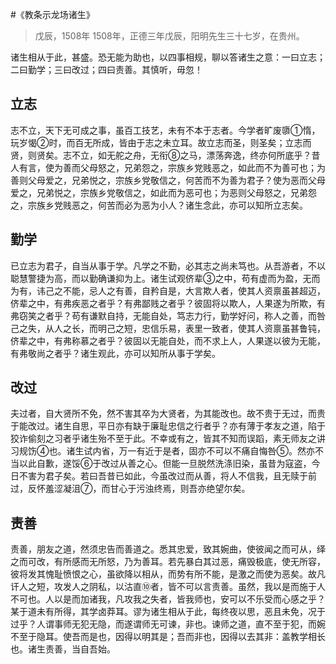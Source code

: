 #《教条示龙场诸生》

> 戊辰，1508年
> 1508年，正德三年戊辰，阳明先生三十七岁，在贵州。

诸生相从于此，甚盛。恐无能为助也，以四事相规，聊以答诸生之意：一曰立志；二曰勤学；三曰改过；四曰责善。其慎听，毋忽！

## 立志

志不立，天下无可成之事，虽百工技艺，未有不本于志者。今学者旷废隳①惰，玩岁愒②时，而百无所成，皆由于志之未立耳。故立志而圣，则圣矣；立志而贤，则贤矣。志不立，如无舵之舟，无衔⑧之马，漂荡奔逸，终亦何所底乎？昔人有言，使为善而父母怒之，兄弟怨之，宗族乡党贱恶之，如此而不为善可也；为善则父母爱之，兄弟悦之，宗族乡党敬信之，何苦而不为善为君子？使为恶而父母爱之，兄弟悦之，宗族乡党敬信之，如此而为恶可也；为恶则父母怒之，兄弟怨之，宗族乡党贱恶之，何苦而必为恶为小人？诸生念此，亦可以知所立志矣。

## 勤学

已立志为君子，自当从事于学。凡学之不勤，必其志之尚未笃也。从吾游者，不以聪慧警捷为高，而以勤确谦抑为上。诸生试观侪辈③之中，苟有虚而为盈，无而为有，讳己之不能，忌人之有善，自矜自是，大言欺人者，使其人资禀虽甚超迈，侪辈之中，有弗疾恶之者乎？有弗鄙贱之者乎？彼固将以欺人，人果遂为所欺，有弗窃笑之者乎？苟有谦默自持，无能自处，笃志力行，勤学好问，称人之善，而咎己之失，从人之长，而明己之短，忠信乐易，表里一致者，使其人资禀虽甚鲁钝，侪辈之中，有弗称慕之者乎？彼固以无能自处，而不求上人，人果遂以彼为无能，有弗敬尚之者乎？诸生观此，亦可以知所从事于学矣。

## 改过

夫过者，自大贤所不免，然不害其卒为大贤者，为其能改也。故不贵于无过，而贵于能改过。诸生自思，平日亦有缺于廉耻忠信之行者乎？亦有薄于孝友之道，陷于狡诈偷刻之习者乎诸生殆不至于此。不幸或有之，皆其不知而误蹈，素无师友之讲习规饬④也。诸生试内省，万一有近于是者，固亦不可以不痛自悔咎⑤。然亦不当以此自歉，遂馁⑥于改过从善之心。但能一旦脱然洗涤旧染，虽昔为寇盗，今日不害为君子矣。若曰吾昔已如此，今虽改过而从善，将人不信我，且无赎于前过，反怀羞涩凝沮⑦，而甘心于污浊终焉，则吾亦绝望尔矣。

## 责善

责善，朋友之道，然须忠告而善道之。悉其忠爱，致其婉曲，使彼闻之而可从，绎之而可改，有所感而无所怒，乃为善耳。若先暴白其过恶，痛毁极底，使无所容，彼将发其愧耻愤恨之心，虽欲降以相从，而势有所不能，是激之而使为恶矣。故凡讦人之短，攻发人之阴私，以沽直⑩者，皆不可以言责善。虽然，我以是而施于人不可也。人以是而加诸我，凡攻我之失者，皆我师也，安可以不乐受而心感之乎？某于道未有所得，其学卤莽耳。谬为诸生相从于此，每终夜以思，恶且未免，况于过乎？人谓事师无犯无隐，而遂谓师无可谏，非也。谏师之道，直不至于犯，而婉不至于隐耳。使吾而是也，因得以明其是；吾而非也，因得以去其非：盖教学相长也。诸生责善，当自吾始。
